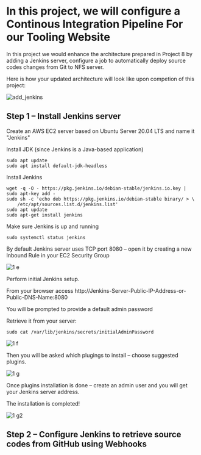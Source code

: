 <h1> In this project, we will configure a Continous Integration Pipeline For our Tooling Website</h1>

<p>In this project we would enhance the architecture prepared in Project 8 by adding a Jenkins server, configure a job to automatically deploy source codes changes from Git to NFS server.</p>

<p>Here is how your updated architecture will look like upon competion of this project:</p>

![add_jenkins](https://user-images.githubusercontent.com/10243139/128801351-03cc35e5-6929-4c6d-8512-74cdd144ff3f.png)

<h2>Step 1 – Install Jenkins server</h2>

<p>Create an AWS EC2 server based on Ubuntu Server 20.04 LTS and name it "Jenkins"</p>

<p>Install JDK (since Jenkins is a Java-based application)</p>

    sudo apt update
    sudo apt install default-jdk-headless
    
<p>Install Jenkins</p>

    wget -q -O - https://pkg.jenkins.io/debian-stable/jenkins.io.key | sudo apt-key add -
    sudo sh -c 'echo deb https://pkg.jenkins.io/debian-stable binary/ > \
        /etc/apt/sources.list.d/jenkins.list'
    sudo apt update
    sudo apt-get install jenkins
    
<p>Make sure Jenkins is up and running</p>

    sudo systemctl status jenkins
    
<p>By default Jenkins server uses TCP port 8080 – open it by creating a new Inbound Rule in your EC2 Security Group</p>

![1 e](https://user-images.githubusercontent.com/10243139/128801943-287b6d37-ecd9-401c-871b-fae097f1f3c6.png)

<p>Perform initial Jenkins setup.</p>

<p>From your browser access http://Jenkins-Server-Public-IP-Address-or-Public-DNS-Name:8080</p>

<p>You will be prompted to provide a default admin password<p>

<p>Retrieve it from your server:</p>

    sudo cat /var/lib/jenkins/secrets/initialAdminPassword

![1 f](https://user-images.githubusercontent.com/10243139/128802171-54d19c2c-d956-4e5c-9adb-793369eadc99.jpg)

<p>Then you will be asked which plugings to install – choose suggested plugins.</p>

![1 g](https://user-images.githubusercontent.com/10243139/128802308-9b7685fd-7160-46ec-9d40-85aade2a4481.png)

<p>Once plugins installation is done – create an admin user and you will get your Jenkins server address.</p>

<p>The installation is completed!</p>

![1 g2](https://user-images.githubusercontent.com/10243139/128802354-e3f20d04-1c2e-4c28-ad12-95162dd4a745.jpg)


<h2>Step 2 – Configure Jenkins to retrieve source codes from GitHub using Webhooks</h2>

